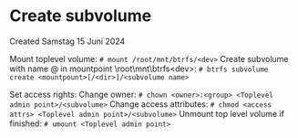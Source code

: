 # Create subvolume
Created Samstag 15 Juni 2024


Mount toplevel volume:
``# mount /root/mnt/btrfs/<dev>``
Create subvolume with name @<name> in mountpoint \root\mnt\btrfs\<dev>:
``# btrfs subvolume create <mountpount>[/<dir>]/<subvolume name>``

Set access rights:
Change owner:
``# chown <owner>:<group> <Toplevel admin point>/<subvolume>``
Change access attributes:
``# chmod <access attrs> <Toplevel admin point>/<subvolume>``
Unmount top level volume if finished:
``# umount <Toplevel admin point>``



